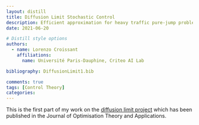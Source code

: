 ```yaml
---
layout: distill
title: Diffusion Limit Stochastic Control
description: Efficient approximation for heavy traffic pure-jump problems
date: 2021-06-20

# Distill style options
authors:
  - name: Lorenzo Croissant
    affiliations:
      name: Université Paris-Dauphine, Criteo AI Lab

bibliography: DiffusionLimit1.bib

comments: true
tags: [Control Theory]
categories: 
---
```


This is the first part of my work on the [diffusion limit project](/_projects/Diffusion_limit.md) which has been published in the Journal of Optimisation Theory and Applications<d-cite key="ABC22"></d-cite>. 


